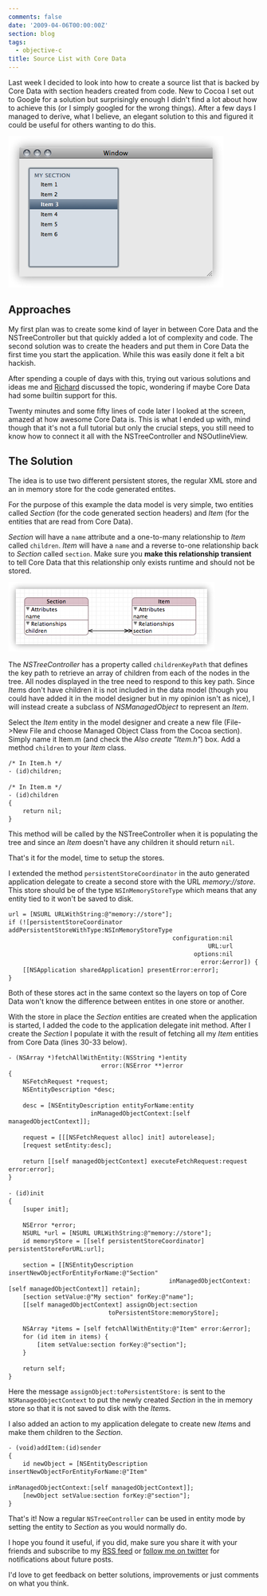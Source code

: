```yaml
---
comments: false
date: '2009-04-06T00:00:00Z'
section: blog
tags:
  - objective-c
title: Source List with Core Data
---
```


Last week I decided to look into how to create a source list that is backed by Core Data with section headers created from code. New to Cocoa I set out to Google for a solution but surprisingly enough I didn't find a lot about how to achieve this (or I simply googled for the wrong things). After a few days I managed to derive, what I believe, an elegant solution to this and figured it could be useful for others wanting to do this.

![The planned source list](/images/posts/sl-cd-result.png)

## Approaches

My first plan was to create some kind of layer in between Core Data and the NSTreeController but that quickly added a lot of complexity and code. The second solution was to create the headers and put them in Core Data the first time you start the application. While this was easily done it felt a bit hackish.

After spending a couple of days with this, trying out various solutions and ideas me and [Richard](http://twitter.com/rhult) discussed the topic, wondering if maybe Core Data had some builtin support for this.

Twenty minutes and some fifty lines of code later I looked at the screen, amazed at how awesome Core Data is. This is what I ended up with, mind though that it's not a full tutorial but only the crucial steps, you still need to know how to connect it all with the NSTreeController and NSOutlineView.

## The Solution

The idea is to use two different persistent stores, the regular XML store and an in memory store for the code generated entites.

For the purpose of this example the data model is very simple, two entities called _Section_ (for the code generated section headers) and _Item_ (for the entities that are read from Core Data).

_Section_ will have a `name` attribute and a one-to-many relationship to _Item_ called `children`. _Item_ will have a `name` and a reverse to-one relationship back to _Section_ called `section`. Make sure you **make this relationship transient** to tell Core Data that this relationship only exists runtime and should not be stored.

![The data model](/images/posts/sl-cd-datamodel1.png)

The _NSTreeController_ has a property called `childrenKeyPath` that defines the key path to retrieve an array of children from each of the nodes in the tree. All nodes displayed in the tree need to respond to this key path. Since *Item*s don't have children it is not included in the data model (though you could have added it in the model designer but in my opinion isn't as nice), I will instead create a subclass of _NSManagedObject_ to represent an _Item_.

Select the _Item_ entity in the model designer and create a new file (File->New File and choose Managed Object Class from the Cocoa section). Simply name it Item.m (and check the _Also create "Item.h"_) box. Add a method `children` to your _Item_ class.

```objc
/* In Item.h */
- (id)children;

/* In Item.m */
- (id)children
{
    return nil;
}
```

This method will be called by the NSTreeController when it is populating the tree and since an _Item_ doesn't have any children it should return `nil`.

That's it for the model, time to setup the stores.

I extended the method `persistentStoreCoordinator` in the auto generated application delegate to create a second store with the URL _memory://store_. This store should be of the type `NSInMemoryStoreType` which means that any entity tied to it won't be saved to disk.

```objc
url = [NSURL URLWithString:@"memory://store"];
if (![persistentStoreCoordinator addPersistentStoreWithType:NSInMemoryStoreType
                                              configuration:nil
                                                        URL:url
                                                    options:nil
                                                      error:&error]) {
    [[NSApplication sharedApplication] presentError:error];
}
```

Both of these stores act in the same context so the layers on top of Core Data won't know the difference between entites in one store or another.

With the store in place the _Section_ entities are created when the application is started, I added the code to the application delegate init method. After I create the _Section_ I populate it with the result of fetching all my _Item_ entities from Core Data (lines 30-33 below).

```objc
- (NSArray *)fetchAllWithEntity:(NSString *)entity
                          error:(NSError **)error
{
    NSFetchRequest *request;
    NSEntityDescription *desc;

    desc = [NSEntityDescription entityForName:entity
                       inManagedObjectContext:[self managedObjectContext]];

    request = [[[NSFetchRequest alloc] init] autorelease];
    [request setEntity:desc];

    return [[self managedObjectContext] executeFetchRequest:request error:error];
}

- (id)init
{
    [super init];

    NSError *error;
    NSURL *url = [NSURL URLWithString:@"memory://store"];
    id memoryStore = [[self persistentStoreCoordinator] persistentStoreForURL:url];

    section = [[NSEntityDescription insertNewObjectForEntityForName:@"Section"
                                             inManagedObjectContext:[self managedObjectContext]] retain];
    [section setValue:@"My section" forKey:@"name"];
    [[self managedObjectContext] assignObject:section
                            toPersistentStore:memoryStore];

    NSArray *items = [self fetchAllWithEntity:@"Item" error:&error];
    for (id item in items) {
        [item setValue:section forKey:@"section"];
    }

    return self;
}
```

Here the message `assignObject:toPersistentStore:` is sent to the `NSManagedObjectContext` to put the newly created _Section_ in the in memory store so that it is not saved to disk with the *Item*s.

I also added an action to my application delegate to create new *Item*s and make them children to the _Section_.

```objc
- (void)addItem:(id)sender
{
    id newObject = [NSEntityDescription insertNewObjectForEntityForName:@"Item"
                                                 inManagedObjectContext:[self managedObjectContext]];
    [newObject setValue:section forKey:@"section"];
}
```

That's it! Now a regular `NSTreeController` can be used in entity mode by setting the entity to _Section_ as you would normally do.

I hope you found it useful, if you did, make sure you share it with your friends and subscribe to my [RSS feed](http://hallski.org/atom.xml) or [follow me on twitter](http://twitter.com/mhallendal) for notifications about future posts.

I'd love to get feedback on better solutions, improvements or just comments on what you think.
